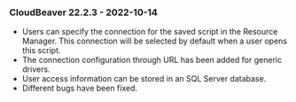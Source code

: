 ### CloudBeaver 22.2.3 - 2022-10-14
- Users can specify the connection for the saved script in the Resource Manager. This connection will be selected by default when a user opens this script.
- The connection configuration through URL has been added for generic drivers.
- User access information can be stored in an SQL Server database.
- Different bugs have been fixed.